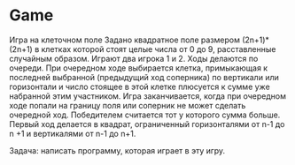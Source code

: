# Game
Игра на клеточном поле
Задано квадратное поле размером (2n+1)*(2n+1) в клетках которой стоят целые числа от 
0 до 9, расставленные случайным образом.
Играют два игрока 1 и 2.
Ходы делаются по очереди. При очередном ходе выбирается клетка, примыкающая к 
последней выбранной (предыдущий ход соперника) по вертикали или горизонтали и 
число стоящее в этой клетке плюсуется к сумме уже набранной этим участником.
Игра заканчивается, когда при очередном ходе попали на границу поля или соперник не 
может сделать очередной ход. Победителем считается тот у которого сумма больше.
Первый ход делается в квадрат, ограниченный горизонталями от n-1 до n +1 и 
вертикалями от n-1 до n+1.

Задача: написать программу, которая играет в эту игру.
